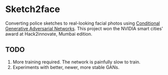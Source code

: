 # Sketch2face

Converting police sketches to real-looking facial photos using <a href="https://arxiv.org/abs/1411.1784">Conditional Generative Adversarial Networks</a>. This project won the NVIDIA smart cities' award at Hack2innovate, Mumbai edition.


## TODO
1) More training required. The network is painfully slow to train.
2) Experiments with better, newer, more stable GANs.
